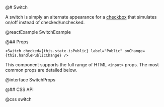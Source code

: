 @# Switch

A switch is simply an alternate appearance for a [checkbox](#core/components/checkbox) that
simulates on/off instead of checked/unchecked.

@reactExample SwitchExample

@## Props

```tsx
<Switch checked={this.state.isPublic} label="Public" onChange={this.handlePublicChange} />
```

This component supports the full range of HTML `<input>` props.
The most common props are detailed below.

@interface SwitchProps

@## CSS API

@css switch
